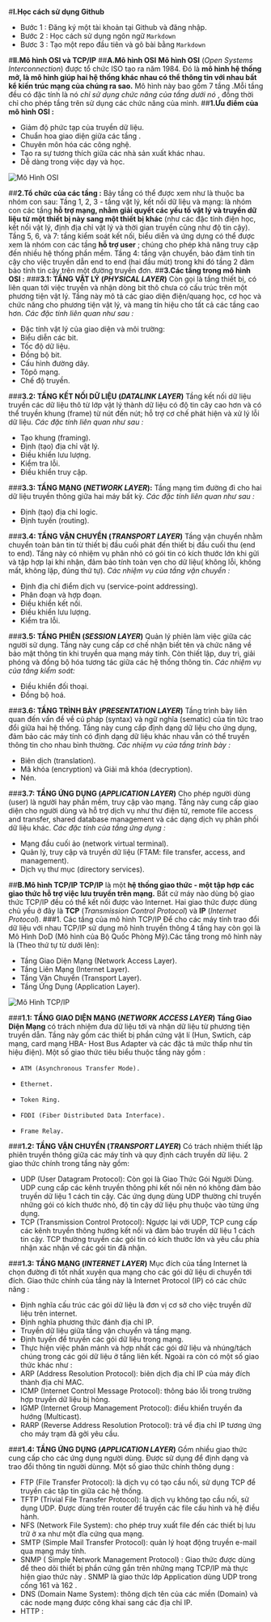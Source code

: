 
#**I.Học cách sử dụng Github**
* Bước 1 : Đăng ký một tài khoản tại Github và đăng nhập.
* Bước 2 : Học cách sử dụng ngôn ngữ `Markdown`
* Bươc 3 : Tạo một repo đầu tiên và gõ bài bằng `Markdown`

#**II.Mô hình OSI và TCP/IP**
##**A.Mô hình OSI**
**Mô hình OSI** (*Open Systems Interconnection*) được tổ chức ISO tạo ra năm 1984. Đó là **mô hình hệ thống mở, là mô hình giúp hai hệ thống khác nhau có thể thông tin với nhau bất kể kiến trúc mạng của chúng ra sao.** Mô hình này bao gồm 7 tầng .Mỗi tầng đều có đặc tính là nó *chỉ sử dụng chức năng của tầng dưới nó* , đồng thời chỉ cho phép tầng trên sử dụng các chức năng của mình.
##**1.Ưu điểm của mô hình OSI :**
* Giảm độ phức tạp của truyền dữ liệu.
* Chuẩn hoa giao diện giữa các tầng .
* Chuyên môn hóa các công nghệ.
* Tạo ra sự tương thích giữa các nhà sản xuất khác nhau.
* Dễ dàng trong việc dạy và học.

![Mô Hình OSI](http://1.bp.blogspot.com/-dEPOLAvxsek/UzQcvDS44KI/AAAAAAAAACw/c_Fxrkuul7k/s1600/Osi-model-jb.png)

##**2.Tổ chức của các tầng :**
    Bảy tầng có thể được xem như là thuộc ba nhóm con sau: Tầng 1, 2, 3 - tầng vật lý, kết nối dữ liệu và mạng: là nhóm con các tầng **hỗ trợ mạng, nhằm giải quyết các yếu tố vật lý và truyền dữ liệu từ một thiết bị này sang một thiết bị khác** (như các đặc tính điện học, kết nối vật lý, định địa chỉ vật lý và thời gian truyền cũng như độ tin cậy). Tầng 5, 6, và 7: tầng kiểm soát kết nối, biểu diễn và ứng dựng có thể được xem là nhóm con các tầng **hỗ trợ user** ; chúng cho phép khả năng truy cập đến nhiều hệ thống phần mềm. Tầng  4: tầng vận chuyển, bảo đảm tính tin cậy cho việc truyền dẫn end to end (hai đầu mút) trong khi đó tầng 2 đảm bảo tính tin cậy trên một đường truyền đơn.
##**3.Các tầng trong mô hình OSI :**
###**3.1: TẦNG VẬT LÝ (*PHYSICAL LAYER*)**
    Còn gọi là tầng thiết bị, có liên quan tới việc truyền và nhận dòng bit thô chưa có cấu trúc trên một phương tiện vật lý. Tầng này mô tả các giao diện điện/quang học, cơ học và chức năng cho phương tiện vật lý, và mang tín hiệu cho tất cả các tầng cao hơn.
   *Các đặc tính liên quan như sau :*
- Đặc tính vật lý của giao diện và môi trường: 
- Biểu diễn các bit.
- Tốc độ dữ liệu.
- Đồng bộ  bit.
- Cấu hình đường dây.
- Tôpô mạng.
- Chế độ truyền.
 
###**3.2: TẦNG KẾT NỐI DỮ LIỆU (*DATALINK LAYER*)**
    Tầng kết nối dữ liệu truyền các dữ liệu thô từ lớp vật lý thành dữ liệu có độ tin cây cao hơn và có thể truyền khung (frame) từ nút đến nút; hỗ trợ cơ chế phát hiện và xử lý lỗi dữ liệu. 
   *Các đặc tính liên quan như sau :*
- Tạo khung (framing). 
-	Định (tạo) địa chỉ vật lý.
-	Điều khiển lưu lượng.
-	Kiểm tra lỗi.
-	Điều khiển truy cập.

###**3.3: TẦNG MẠNG (*NETWORK LAYER*):**
    Tầng mạng tìm đường đi cho hai dữ liệu truyền thông giữa hai máy bất kỳ. 
   *Các đặc tính liên quan như sau :*
-	Định (tạo) địa chỉ logic.
-	Định tuyến (routing).

###**3.4: TẦNG VẬN CHUYỂN (*TRANSPORT LAYER*)**
    Tầng vận chuyển nhằm chuyển toàn bản tin từ thiết bị đầu cuối phát đến thiết bị đầu cuối thu (end to end). Tầng này có nhiệm vụ phân nhỏ có gói tin có kích thước lớn khi gửi và tập hợp lại khi nhận, đảm bảo tính toàn vẹn cho dữ liệu( không lỗi, không mất, không lặp, đúng thứ tự). 
   *Các nhiệm vụ của tầng vận chuyển :*
-    Định địa chỉ điểm dịch vụ (service-point addressing).
-    Phân đoạn và hợp đoạn.
-	Điều khiển kết nối. 
-	Điều khiển lưu lượng.
-	Kiểm tra lỗi.

###**3.5: TẦNG PHIÊN (*SESSION LAYER*)**
    Quản lý phiên làm việc giữa các người sử dụng. Tầng này cung cấp cơ chế nhận biết tên và chức năng về bảo mật thông tin khi truyền qua mạng máy tính. Còn thiết lập, duy trì, giải phóng và đồng bộ hóa tương tác giữa các hệ thống thông tin.
   *Các nhiệm vụ của tầng kiểm soát:*
-	Điều khiển đối thoại.
-	Đồng bộ hoá.

###**3.6: TẦNG TRÌNH BÀY (*PRESENTATION LAYER*)**
    Tầng trình bày liên quan đến vấn đề về cú pháp (syntax) và ngữ nghĩa (sematic) của tin tức trao đổi giữa hai hệ thống. Tầng này cung cấp định dạng dữ liệu cho ứng dụng, đảm bảo các máy tính có định dạng dữ liệu khác nhau vẫn có thể truyền thông tin cho nhau bình thường.
   *Các nhiệm vụ của tầng trình bày :*
-	Biên dịch (translation).
-    Mã khóa (encryption) và Giải mã khóa (decryption). 
-	Nén.

###**3.7: TẦNG ỨNG DỤNG (*APPLICATION LAYER*)**
    Cho phép người dùng (user) là người hay phần mềm, truy cập vào mạng. Tầng này cung cấp giao diện cho người dùng và hỗ trợ dịch vụ như thư điện tử, remote file access and transfer, shared database management và các dạng dịch vụ phân phối dữ liệu khác.
   *Các đặc tính của tầng ứng dụng :*
-	Mạng đầu cuối ảo (network virtual terminal).
-	Quản lý, truy cập và truyền dữ liệu (FTAM: file transfer, access, and management).
-    Dịch vụ thư mục (directory services).

##**B.Mô hình TCP/IP**
   **TCP/IP** là một **hệ thống giao thức - một tập hợp các giao thức hỗ trợ việc lưu truyền trên mạng.** Bất cứ máy nào dùng bộ giao thức TCP/IP đều có thể kết nối được vào Internet. Hai giao thức được dùng chủ yếu ở đây là **TCP** (*Transmission Control Protocol*) và **IP** (*Internet Protocol*). 
###1. Các tầng của mô hình TCP/IP
     Để cho các máy tính trao đổi dữ liệu với nhau TCP/IP sử dụng mô hình truyền thông 4 tầng hay còn gọi là Mô Hình DoD (Mô hình của Bộ Quốc Phòng Mỹ).Các tầng trong mô hình này là (Theo thứ tự từ dưới lên):
-    Tầng Giao Diện Mạng (Network Access Layer).
-    Tầng Liên Mạng (Internet Layer).
-    Tầng Vận Chuyển (Transport Layer).
-    Tầng Ứng Dụng (Application Layer).

![Mô Hình TCP/IP](http://lh4.googleusercontent.com/-jH4TzAOcspU/UzQeMUZ1JlI/AAAAAAAAADA/cWNGZjCtkI4/s1600/TCP-IP-Model.png)

###**1.1: TẦNG GIAO DIỆN MẠNG (*NETWORK ACCESS LAYER*)**
   **Tầng Giao Diện Mạng** có trách nhiệm đưa dữ liệu tới và nhận dữ liệu từ phương tiện truyền dẫn. Tầng này gồm các thiết bị phần cứng vật lí (Hun, Swtich, cáp mạng, card mạng HBA- Host Bus Adapter và các đặc tả mức thấp như tín hiệu điện). Một số giao thức tiêu biểu thuộc tầng này gồm :
-     ATM (Asynchronous Transfer Mode).
-     Ethernet.
-     Token Ring.
-     FDDI (Fiber Distributed Data Interface).
-     Frame Relay.

###**1.2: TẦNG VẬN CHUYỂN (*TRANSPORT LAYER*)**
     Có trách nhiệm thiết lập phiên truyền thông giữa các máy tính và quy định cách truyền dữ liệu. 2 giao thức chính trong tầng này       gồm:
-    UDP (User Datagram Protocol): Còn gọi là Giao Thức Gói Người Dùng. UDP cung cấp các kênh truyền thông phi kết nối nên nó không  đảm bảo truyền dữ liệu 1 cách tin cậy. Các ứng dụng dùng UDP thường chỉ truyền những gói có kích thước nhỏ, độ tin cậy dữ liệu        phụ thuộc vào từng ứng dụng.
-    TCP (Transmission Control Protocol): Ngược lại với UDP, TCP cung cấp các kênh truyền thông hướng kết nối và đảm bảo truyền dữ liệu 1 cách tin cậy. TCP thường truyền các gói tin có kích thước lớn và yêu cầu phía nhận xác nhận về các gói tin đã nhận.

###**1.3: TẦNG MẠNG (*INTERNET LAYER*)**
     Mục đích của tầng Internet là chọn đường đi tốt nhất xuyên qua mạng cho các gói dữ liệu di chuyển tới đích.
     Giao thức chính của tầng này là Internet Protocol (IP) có các chức năng :
-	Định nghĩa cấu trúc các gói dữ liệu là đơn vị cơ sở cho việc truyền dữ liệu trên internet.
-	Định nghĩa phương thức đánh địa chỉ IP.
-	Truyền dữ liệu giữa tầng vận chuyển và tầng mạng.
-	Định tuyến để truyền các gói dữ liệu trong mạng.
-	Thực hiện việc phân mảnh và hợp nhất các gói dữ liệu và nhúng/tách chúng trong các gói dữ liệu ở tầng liên kết.
     Ngoài ra còn có một số giao thức khác như : 
-    ARP (Address Resolution Protocol): biên dịch địa chỉ IP của máy đích thành địa chỉ MAC.
-    ICMP (Internet Control Message Protocol): thông báo lỗi trong trường hợp truyền dữ liệu bị hỏng.
-    IGMP (Internet Group Management Protocol): điều khiển truyền đa hướng (Multicast).
-	RARP (Reverse Address Resolution Protocol): trả về địa chỉ IP tương ứng cho máy trạm đã gởi yêu cầu.

###**1.4: TẦNG ỨNG DỤNG (*APPLICATION LAYER*)**
     Gồm nhiều giao thức cung cấp cho các ứng dụng người dùng. Được sử dụng để định dạng và trao đổi thông tin người dùnng. Một số giao thức chính thông dụng :
-	FTP (File Transfer Protocol): là dịch vụ có tạo cầu nối, sử dụng TCP để truyền các tập tin giữa các hệ thống.
-	TFTP (Trivial File Transfer Protocol): là dịch vụ không tạo cầu nối, sử dụng UDP. Được dùng trên router để truyền các file cấu  hình và hệ điều hành.
-	NFS (Network File System): cho phép truy xuất file đến các thiết bị lưu trữ ở xa như một đĩa cứng qua mạng.
-	SMTP (Simple Mail Transfer Protocol): quản lý hoạt động truyền e-mail qua mạng máy tính.
-	SNMP ( Simple Network Management Protocol) : Giao thức được dùng để theo dõi thiết bị phần cứng gắn trên những mạng TCP/IP mà    thực hiện giao thức này . SNMP là giao thức lớp Application dùng UDP trong cổng 161 và 162 .
-	DNS (Domain Name System): thông dịch tên của các miền (Domain) và các node mạng được công khai sang các địa chỉ IP.
-    HTTP :











     














